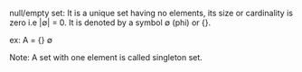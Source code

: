null/empty set:
It is a unique set having no elements, its size or cardinality is zero i.e |∅| = 0.
It is denoted by a symbol ∅ (phi) or {}.

ex:
    A = {}
    ∅

Note:
A set with one element is called singleton set.